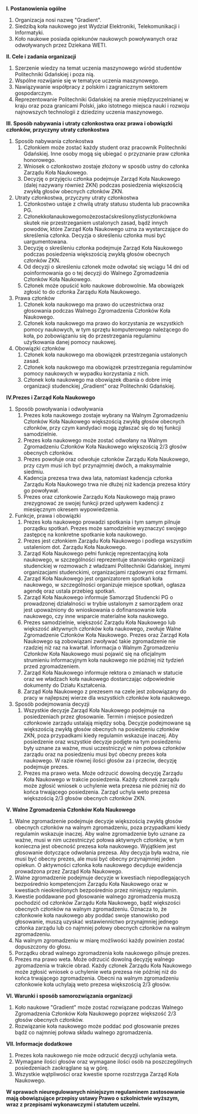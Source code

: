 **I. Postanowienia ogólne**
1. Organizacja nosi nazwę "Gradient".
2. Siedzibą koła naukowego jest Wydział Elektroniki, Telekomunikacji i Informatyki.
3. Koło naukowe posiada opiekunów naukowych powoływanych oraz odwoływanych przez Dziekana WETI.

**II. Cele i zadania organizacji**
1. Szerzenie wiedzy na temat uczenia maszynowego wśród studentów Politechniki Gdańskiej i poza nią.
2. Wspólne rozwijanie się w tematyce uczenia maszynowego.
3. Nawiązywanie współpracy z polskim i zagranicznym sektorem gospodarczym.
4. Reprezentowanie Politechniki Gdańskiej na arenie międzyuczelnianej w kraju oraz poza granicami Polski, jako istotnego miejsca nauki i rozwoju
najnowszych technologii z dziedziny uczenia maszynowego.

**III. Sposób nabywania i utraty członkostwa oraz prawa i obowiązki członków, przyczyny utraty członkostwa**
1. Sposób nabywania członkostwa
	1. Członkiem może zostać każdy student oraz pracownik Politechniki Gdańskiej. Inne osoby mogą się ubiegać o przyznanie praw członka honorowego.
	2. Wniosek o członkostwo zostaje złożony w sposób ustny do członka Zarządu Koła Naukowego.
	3. Decyzję o przyjęciu członka podejmuje Zarząd Koła Naukowego (dalej nazywany również ZKN) podczas posiedzenia większością zwykłą głosów obecnych członków ZKN.
2. Utraty członkostwa, przyczyny utraty członkostwa
	1. Członkostwo ustaje z chwilą utraty statusu studenta lub pracownika PG.
	2. Członekkołanaukowegomożezostaćskreślonyzlistyczłonkówna skutek nie przestrzeganiem ustalonych zasad, bądź innych powodów, które Zarząd Koła Naukowego uzna za wystarczające do skreślenia członka. Decyzja o skreśleniu członka musi być uargumentowana.
	3. Decyzję o skreśleniu członka podejmuje Zarząd Koła Naukowego podczas posiedzenia większością zwykłą głosów obecnych członków ZKN.
	4. Od decyzji o skreśleniu członek może odwołać się wciągu 14 dni od poinformowania go o tej decyzji do Walnego Zgromadzenia Członków Koła Naukowego.
	5. Członek może opuścić koło naukowe dobrowolnie. Ma obowiązek zgłosić to do członka Zarządu Koła Naukowego.
3. Prawa członków
	1. Członek koła naukowego ma prawo do uczestnictwa oraz głosowania podczas Walnego Zgromadzenia Członków Koła Naukowego.
	2. Członek koła naukowego ma prawo do korzystania ze wszystkich pomocy naukowych, w tym sprzętu komputerowego należącego do koła, po zobowiązaniu się do przestrzegania regulaminu użytkowania danej pomocy naukowej.
4. Obowiązki członków
	1. Członek koła naukowego ma obowiązek przestrzegania ustalonych zasad.
	2. Członek koła naukowego ma obowiązek przestrzegania regulaminów pomocy naukowych w wypadku korzystania z nich.
	3. Członek koła naukowego ma obowiązek dbania o dobre imię organizacji studenckiej „Gradient” oraz Politechniki Gdańskiej.

**IV.Prezes i Zarząd Koła Naukowego**
1. Sposób powoływania i odwoływania
	1. Prezes koła naukowego zostaje wybrany na Walnym Zgromadzeniu Członków Koła Naukowego większością zwykłą głosów obecnych członków, przy czym kandydaci mogą zgłaszać się do tej funkcji samodzielnie.
	2. Prezes koła naukowego może zostać odwołany na Walnym Zgromadzeniu Członków Koła Naukowego większością 2/3 głosów obecnych członków.
	3. Prezes powołuje oraz odwołuje członków Zarządu Koła Naukowego, przy czym musi ich być przynajmniej dwóch, a maksymalnie siedmiu.
	4. Kadencja prezesa trwa dwa lata, natomiast kadencja członka Zarządu Koła Naukowego trwa nie dłużej niż kadencja prezesa który go powoływał.
	5. Prezes oraz członkowie Zarządu Koła Naukowego mają prawo zrezygnować ze swojej funkcji przed upływem kadencji z miesięcznym okresem wypowiedzenia.
2. Funkcje, prawa i obowiązki
	1. Prezes koła naukowego prowadzi spotkania i tym samym pilnuje porządku spotkań. Prezes może samodzielnie wyznaczyć swojego zastępcę
na konkretne spotkanie koła naukowego.
	2. Prezes jest członkiem Zarządu Koła Naukowego i podlega wszystkim ustaleniom dot. Zarządu Koła Naukowego.
	3. Zarząd Koła Naukowego pełni funkcję reprezentacyjną koła naukowego, w szczególności reprezentuje stanowisko organizacji studenckiej w rozmowach z władzami Politechniki Gdańskiej, innymi organizacjami studenckimi, organizacjami rządowymi oraz firmami.
	4. Zarząd Koła Naukowego jest organizatorem spotkań koła naukowego, w szczególności organizuje miejsce spotkań, ogłasza agendę oraz ustala przebieg spotkań.
	5. Zarząd Koła Naukowego informuje Samorząd Studencki PG o prowadzonej działalności w trybie ustalonym z samorządem oraz jest upoważniony do wnioskowania o dofinansowanie koła naukowego, czy inne wsparcie materialne koła naukowego.
	6. Prezes samodzielnie, większość Zarządu Koła Naukowego lub większość aktywnych członków koła naukowego, zwołuje Walne Zgromadzenie Członków Koła Naukowego. Prezes oraz Zarząd Koła Naukowego są zobowiązani zwoływać takie zgromadzenie nie rzadziej niż raz na kwartał. Informacja o Walnym Zgromadzeniu Członków Koła Naukowego musi pojawić się na oficjalnym strumieniu informacyjnym koła naukowego nie później niż tydzień przed zgromadzeniem.
	7. Zarząd Koła Naukowego informuje rektora o zmianach w statucie oraz we władzach koła naukowego dostarczając odpowiednie dokumenty do Działu Kształcenia.
	8. Zarząd Koła Naukowego z prezesem na czele jest zobowiązany do pracy w najlepszej wierze dla wszystkich członków koła naukowego.
3. Sposób podejmowania decyzji
	1. Wszystkie decyzje Zarząd Koła Naukowego podejmuje na posiedzeniach przez głosowanie. Termin i miejsce posiedzeń członkowie zarządu ustalają między sobą. Decyzje podejmowane są większością zwykłą głosów obecnych na posiedzeniu członków ZKN, poza przypadkami kiedy regulamin wskazuje inaczej. Aby posiedzenie oraz wszystkie decyzje podjęte na tym posiedzeniu były uznane za ważne, musi uczestniczyć w nim połowa członków zarządu oraz na posiedzeniu musi być obecny prezes koła naukowego. W razie równej ilości głosów za i przeciw, decyzję podejmuje prezes.
	2. Prezes ma prawo weta. Może odrzucić dowolną decyzję Zarządu Koła Naukowego w trakcie posiedzenia. Każdy członek zarządu może zgłosić wniosek o uchylenie weta prezesa nie później niż do końca trwającego posiedzenia. Zarząd uchyla weto prezesa większością 2/3 głosów obecnych członków ZKN.

**V. Walne Zgromadzenia Członków Koła Naukowego**
1. Walne zgromadzenie podejmuje decyzje większością zwykłą głosów obecnych członków na walnym zgromadzeniu, poza przypadkami kiedy regulamin wskazuje inaczej. Aby walne zgromadzenie było uznane za ważne, musi w nim uczestniczyć połowa aktywnych członków, w tym konieczna jest obecność prezesa koła naukowego. Wyjątkiem jest głosowanie dotyczące odwołania prezesa. Aby decyzja była ważna, nie musi być obecny prezes, ale musi być obecny przynajmniej jeden opiekun. O aktywności członka koła naukowego decyduje ewidencja prowadzona przez Zarząd Koła Naukowego.
2. Walne zgromadzenie podejmuje decyzje w kwestiach niepodlegających bezpośrednio kompetencjom Zarządu Koła Naukowego oraz w kwestiach nieokreślonych bezpośrednio przez niniejszy regulamin.
3. Kwestie poddawane pod głosowanie walnego zgromadzenia muszą pochodzić od członków Zarządu Koła Naukowego, bądź większości obecnych członków na walnym zgromadzeniu. Oznacza to, że członkowie koła naukowego aby poddać swoje stanowisko pod głosowanie, muszą uzyskać wstawiennictwo przynajmniej jednego członka zarządu lub co najmniej połowy obecnych członków na walnym zgromadzeniu.
4. Na walnym zgromadzeniu w miarę możliwości każdy powinien zostać dopuszczony do głosu.
5. Porządku obrad walnego zgromadzenia koła naukowego pilnuje prezes.
6. Prezes ma prawo weta. Może odrzucić dowolną decyzję walnego zgromadzenia w trakcie obrad. Każdy członek Zarządu Koła Naukowego może zgłosić wniosek o uchylenie weta prezesa nie później niż do końca trwającego zgromadzenia. Obecni na walnym zgromadzeniu członkowie koła uchylają weto prezesa większością 2/3 głosów.

**VI. Warunki i sposób samorozwiązania organizacji**
1. Koło naukowe "Gradient" może zostać rozwiązane podczas Walnego Zgromadzenia Członków Koła Naukowego poprzez większość 2/3 głosów obecnych członków.
2. Rozwiązanie koła naukowego może poddać pod głosowanie prezes bądź co najmniej połowa składu walnego zgromadzenia.

**VII. Informacje dodatkowe**
1. Prezes koła naukowego nie może odrzucić decyzji uchylania weta.
2. Wymagane ilości głosów oraz wymagane ilości osób na poszczególnych posiedzeniach zaokrąglane są w górę.
3. Wszystkie wątpliwości oraz kwestie sporne rozstrzyga Zarząd Koła Naukowego.

**W sprawach nieuregulowanych niniejszym regulaminem zastosowanie mają obowiązujące przepisy ustawy Prawo o szkolnictwie wyższym, wraz z przepisami wykonawczymi i statutem uczelni.**
